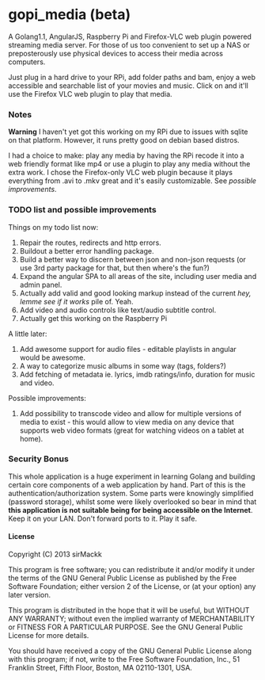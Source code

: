 gopi_media (beta)
=================

A Golang1.1, AngularJS, Raspberry Pi and Firefox-VLC web plugin powered streaming media server. For those of us too convenient to set up a NAS or preposterously use physical devices to access their media across computers. 

Just plug in a hard drive to your RPi, add folder paths and bam, enjoy a web accessible and searchable list of your movies and music. Click on and it'll use the Firefox VLC web plugin to play that media.

### Notes

**Warning** I haven't yet got this working on my RPi due to issues with sqlite on that platform. However, it runs pretty good on debian based distros. 

I had a choice to make: play any media by having the RPi recode it into a web friendly format like mp4 or use a plugin to play any media without the extra work. I chose the Firefox-only VLC web plugin because it plays everything from .avi to .mkv great and it's easily customizable. See *possible improvements*.

### TODO list and possible improvements

Things on my todo list now:
1. Repair the routes, redirects and http errors.
2. Buildout a better error handling package.
3. Build a better way to discern between json and non-json requests (or use 3rd party package for that, but then where's the fun?)
4. Expand the angular SPA to all areas of the site, including user media and admin panel.
5. Actually add valid and good looking markup instead of the current *hey, lemme see if it works* pile of. Yeah.
6. Add video and audio controls like text/audio subtitle control.
7. Actually get this working on the Raspberry Pi

A little later:
1. Add awesome support for audio files - editable playlists in angular would be awesome.
2. A way to categorize music albums in some way (tags, folders?)
3. Add fetching of metadata ie. lyrics, imdb ratings/info, duration for music and video.

Possible improvements:
1. Add possibility to transcode video and allow for multiple versions of media to exist - this would allow to view media on any device that supports web video formats (great for watching videos on a tablet at home).

### Security Bonus
This whole application is a huge experiment in learning Golang and building certain core components of a web application by hand. Part of this is the authentication/authorization system. Some parts were knowingly simplified (password storage), whilst some were likely overlooked so bear in mind that **this application is not suitable being for being accessible on the Internet**. Keep it on your LAN. Don't forward ports to it. Play it safe.

#### License

Copyright (C) 2013 sirMackk

This program is free software; you can redistribute it and/or modify it under the terms of the GNU General Public License as published by the Free Software Foundation; either version 2 of the License, or (at your option) any later version.

This program is distributed in the hope that it will be useful, but WITHOUT ANY WARRANTY; without even the implied warranty of MERCHANTABILITY or FITNESS FOR A PARTICULAR PURPOSE. See the GNU General Public License for more details.

You should have received a copy of the GNU General Public License along with this program; if not, write to the Free Software Foundation, Inc., 51 Franklin Street, Fifth Floor, Boston, MA 02110-1301, USA.
